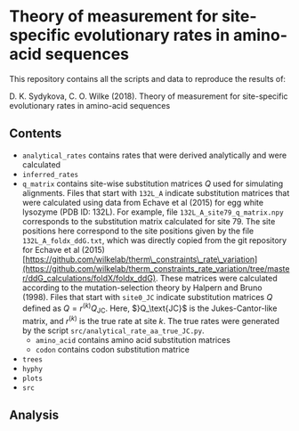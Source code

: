 
Theory of measurement for site-specific evolutionary rates in amino-acid sequences
==================================================================================

This repository contains all the scripts and data to reproduce the results of:

D. K. Sydykova, C. O. Wilke (2018). Theory of measurement for site-specific evolutionary rates in amino-acid sequences

Contents
--------

-   `analytical_rates` contains rates that were derived analytically and were calculated
-   `inferred_rates`
-   `q_matrix` contains site-wise substitution matrices *Q* used for simulating alignments. Files that start with `132L_A` indicate substitution matrices that were calculated using data from Echave et al (2015) for egg white lysozyme (PDB ID: 132L). For example, file `132L_A_site79_q_matrix.npy` corresponds to the substitution matrix calculated for site 79. The site positions here correspond to the site positions given by the file `132L_A_foldx_ddG.txt`, which was directly copied from the git repository for Echave et al (2015) [https://github.com/wilkelab/therm\_constraints\_rate\_variation](https://github.com/wilkelab/therm_constraints_rate_variation/tree/master/ddG_calculations/foldX/foldx_ddG). These matrices were calculated according to the mutation-selection theory by Halpern and Bruno (1998). Files that start with `site0_JC` indicate substitution matrices *Q* defined as *Q* = *r*<sup>(*k*)</sup>*Q*<sub>JC</sub>. Here, $}Q\_\\text{JC}$ is the Jukes-Cantor-like matrix, and *r*<sup>(*k*)</sup> is the true rate at site *k*. The true rates were generated by the script `src/analytical_rate_aa_true_JC.py`.
    -   `amino_acid` contains amino acid substitution matrices
    -   `codon` contains codon substitution matrice
-   `trees`
-   `hyphy`
-   `plots`
-   `src`

Analysis
--------
